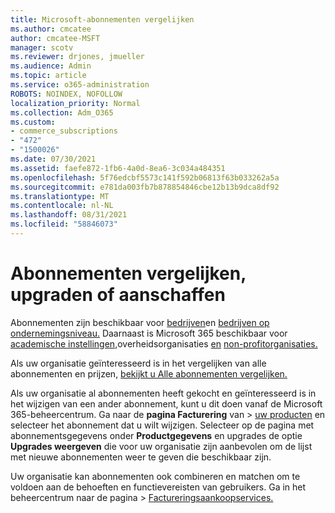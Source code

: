 ```yaml
---
title: Microsoft-abonnementen vergelijken
ms.author: cmcatee
author: cmcatee-MSFT
manager: scotv
ms.reviewer: drjones, jmueller
ms.audience: Admin
ms.topic: article
ms.service: o365-administration
ROBOTS: NOINDEX, NOFOLLOW
localization_priority: Normal
ms.collection: Adm_O365
ms.custom:
- commerce_subscriptions
- "472"
- "1500026"
ms.date: 07/30/2021
ms.assetid: faefe872-1fb6-4a0d-8ea6-3c034a484351
ms.openlocfilehash: 5f76edcbf5573c141f592b06813f63b033262a5a
ms.sourcegitcommit: e781da003fb7b878854846cbe12b13b9dca8df92
ms.translationtype: MT
ms.contentlocale: nl-NL
ms.lasthandoff: 08/31/2021
ms.locfileid: "58846073"
---
```

# <a name="compare-upgrade-or-purchase-subscriptions"></a>Abonnementen vergelijken, upgraden of aanschaffen
  
Abonnementen zijn beschikbaar voor [bedrijven](https://www.microsoft.com/microsoft-365/business/compare-all-microsoft-365-business-products?tab=2&rtc=1)en [bedrijven op ondernemingsniveau.](https://www.microsoft.com/microsoft-365/enterprise/compare-office-365-plans?rtc=1) Daarnaast is Microsoft 365 beschikbaar voor [academische instellingen,](https://www.microsoft.com/microsoft-365/academic/compare-office-365-education-plans?rtc=1&activetab=tab%3aprimaryr1)overheidsorganisaties [en](https://www.microsoft.com/microsoft-365/government/compare-office-365-government-plans?rtc=1) [non-profitorganisaties.](https://www.microsoft.com/microsoft-365/nonprofit/office-365-nonprofit-plans-and-pricing?&rtc=1&activetab=tab%3aprimaryr1)
  
Als uw organisatie geïnteresseerd is in het vergelijken van alle abonnementen en prijzen, [bekijkt u Alle abonnementen vergelijken.](https://www.microsoft.com/microsoft-365/enterprise/compare-office-365-plans?rtc=1)
  
Als uw organisatie al abonnementen heeft gekocht en geïnteresseerd is in het wijzigen van een ander abonnement, kunt u dit doen vanaf de Microsoft 365-beheercentrum. Ga naar de **pagina Facturering** van \> [uw producten](https://go.microsoft.com/fwlink/p/?linkid=842054) en selecteer het abonnement dat u wilt wijzigen. Selecteer op de pagina met abonnementsgegevens onder **Productgegevens** en upgrades de optie **Upgrades weergeven** die voor uw organisatie zijn aanbevolen om de lijst met nieuwe abonnementen weer te geven die beschikbaar zijn.
  
Uw organisatie kan abonnementen ook combineren en matchen om te voldoen aan de behoeften en functievereisten van gebruikers. Ga in het beheercentrum naar de pagina  \> [Factureringsaankoopservices.](https://go.microsoft.com/fwlink/p/?linkid=868433) 